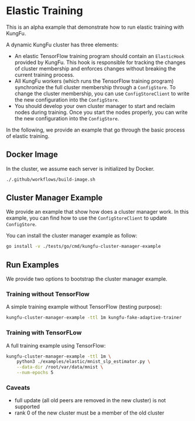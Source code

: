 # Elastic Training

This is an alpha example that demonstrate how to run elastic training with KungFu.

A dynamic KungFu cluster has three elements:

* An elastic TensorFlow training program should contain an `ElasticHook` provided by KungFu. This hook is responsible for tracking the changes of cluster membership and enforces changes without breaking the current training process.
* All KungFu workers (which runs the TensorFlow training program) synchronize the full cluster membership through a `ConfigStore`. To change the cluster membership, you can use `ConfigStoreClient` to write the new configuration into the `ConfigStore`.
* You should develop your own cluster manager to start and reclaim nodes during training. Once you start the nodes properly, you can write the new configuration into the `ConfigStore`.

In the following, we provide an example that go through the basic process of elastic training.

## Docker Image

In the cluster, we assume each server is initialized by Docker.

```bash
./.github/workflows/build-image.sh
```

## Cluster Manager Example

We provide an example that show how does a cluster manager work.
In this example, you can find how to use the `ConfigStoreClient` to update `ConfigStore`.

You can install the cluster manager example as follow:

```bash
go install -v ./tests/go/cmd/kungfu-cluster-manager-example
```

## Run Examples

We provide two options to bootstrap the cluster manager example.

### Training without TensorFlow

A simple training example without TensorFlow (testing purpose):

```bash
kungfu-cluster-manager-example -ttl 1m kungfu-fake-adaptive-trainer
```

### Training with TensorFLow

A full training example using TensorFlow:

```bash
kungfu-cluster-manager-example -ttl 1m \
    python3 ./examples/elastic/mnist_slp_estimator.py \
    --data-dir /root/var/data/mnist \
    --num-epochs 5
```

### Caveats

* full update (all old peers are removed in the new cluster) is not supported
* rank 0 of the new cluster must be a member of the old cluster
